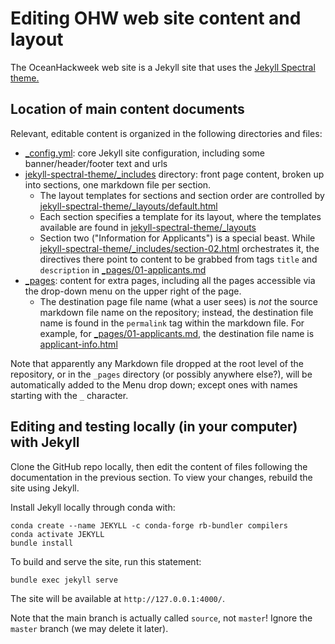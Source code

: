 # Editing OHW web site content and layout

The OceanHackweek web site is a Jekyll site that uses the [Jekyll Spectral theme.](http://jekyllthemes.org/themes/spectral/)

## Location of main content documents

Relevant, editable content is organized in the following directories and files:

- [_config.yml](https://github.com/oceanhackweek/oceanhackweek.github.io/blob/source/_config.yml): core Jekyll site configuration, including some banner/header/footer text and urls
- [jekyll-spectral-theme/_includes](https://github.com/oceanhackweek/oceanhackweek.github.io/tree/source/jekyll-spectral-theme/_includes) directory: front page content, broken up into sections, one markdown file per section.
  - The layout templates for sections and section order are controlled by [jekyll-spectral-theme/_layouts/default.html](https://github.com/oceanhackweek/oceanhackweek.github.io/blob/source/jekyll-spectral-theme/_layouts/default.html)
  - Each section specifies a template for its layout, where the templates available are found in [jekyll-spectral-theme/_layouts](https://github.com/oceanhackweek/oceanhackweek.github.io/tree/source/jekyll-spectral-theme/_layouts)
  - Section two ("Information for Applicants") is a special beast. While [jekyll-spectral-theme/_includes/section-02.html](https://github.com/oceanhackweek/oceanhackweek.github.io/blob/source/jekyll-spectral-theme/_includes/section-two.html) orchestrates it, the directives there point to content to be grabbed from tags `title` and `description` in [_pages/01-applicants.md](https://github.com/oceanhackweek/oceanhackweek.github.io/blob/source/_pages/01-applicants.md)
- [_pages](https://github.com/oceanhackweek/oceanhackweek.github.io/tree/source/_pages): content for extra pages, including all the pages accessible via the drop-down menu on the upper right of the page.
  - The destination page file name (what a user sees) is *not* the source markdown file name on the repository; instead, the destination file name is found in the `permalink` tag within the markdown file. For example, for [_pages/01-applicants.md](https://github.com/oceanhackweek/oceanhackweek.github.io/blob/source/_pages/01-applicants.md), the destination file name is [applicant-info.html](https://oceanhackweek.github.io/applicant-info.html)

Note that apparently any Markdown file dropped at the root level of the repository, or in the `_pages` directory (or possibly anywhere else?), will be automatically added to the Menu drop down; except ones with names starting with the `_` character.

## Editing and testing locally (in your computer) with Jekyll

Clone the GitHub repo locally, then edit the content of files following the documentation in the previous section. To view your changes, rebuild the site using Jekyll.

Install Jekyll locally through conda with:

```shell
conda create --name JEKYLL -c conda-forge rb-bundler compilers
conda activate JEKYLL
bundle install
```

To build and serve the site, run this statement:

```shell
bundle exec jekyll serve
```

The site will be available at `http://127.0.0.1:4000/`.

Note that the main branch is actually called `source`, not `master`! Ignore the `master` branch (we may delete it later).

